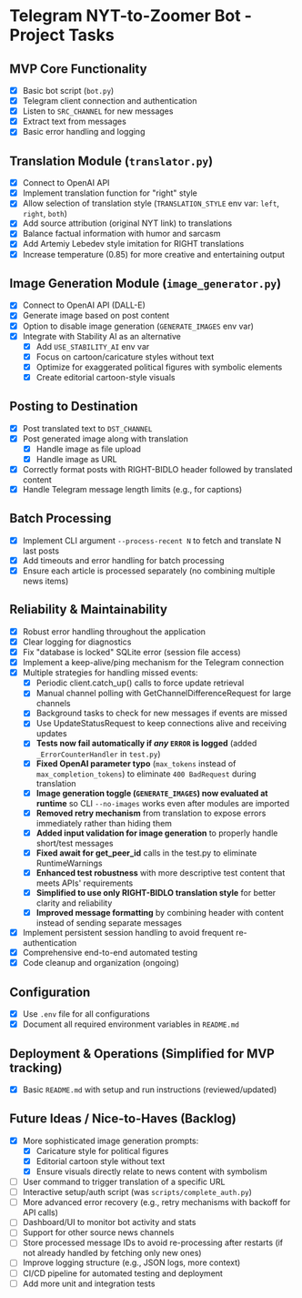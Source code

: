 # Telegram NYT-to-Zoomer Bot - Project Tasks

## MVP Core Functionality
- [x] Basic bot script (`bot.py`)
- [x] Telegram client connection and authentication
- [x] Listen to `SRC_CHANNEL` for new messages
- [x] Extract text from messages
- [x] Basic error handling and logging

## Translation Module (`translator.py`)
- [x] Connect to OpenAI API
- [x] Implement translation function for "right" style
- [x] Allow selection of translation style (`TRANSLATION_STYLE` env var: `left`, `right`, `both`)
- [x] Add source attribution (original NYT link) to translations
- [x] Balance factual information with humor and sarcasm
- [x] Add Artemiy Lebedev style imitation for RIGHT translations
- [x] Increase temperature (0.85) for more creative and entertaining output

## Image Generation Module (`image_generator.py`)
- [x] Connect to OpenAI API (DALL-E)
- [x] Generate image based on post content
- [x] Option to disable image generation (`GENERATE_IMAGES` env var)
- [x] Integrate with Stability AI as an alternative
    - [x] Add `USE_STABILITY_AI` env var
    - [x] Focus on cartoon/caricature styles without text
    - [x] Optimize for exaggerated political figures with symbolic elements
    - [x] Create editorial cartoon-style visuals

## Posting to Destination
- [x] Post translated text to `DST_CHANNEL`
- [x] Post generated image along with translation
    - [x] Handle image as file upload
    - [x] Handle image as URL
- [x] Correctly format posts with RIGHT-BIDLO header followed by translated content
- [x] Handle Telegram message length limits (e.g., for captions)

## Batch Processing
- [x] Implement CLI argument `--process-recent N` to fetch and translate N last posts
- [x] Add timeouts and error handling for batch processing
- [x] Ensure each article is processed separately (no combining multiple news items)

## Reliability & Maintainability
- [x] Robust error handling throughout the application
- [x] Clear logging for diagnostics
- [x] Fix "database is locked" SQLite error (session file access)
- [x] Implement a keep-alive/ping mechanism for the Telegram connection
- [x] Multiple strategies for handling missed events:
    - [x] Periodic client.catch_up() calls to force update retrieval
    - [x] Manual channel polling with GetChannelDifferenceRequest for large channels
    - [x] Background tasks to check for new messages if events are missed
    - [x] Use UpdateStatusRequest to keep connections alive and receiving updates
    - [x] **Tests now fail automatically if *any* `ERROR` is logged** (added `_ErrorCounterHandler` in `test.py`)
    - [x] **Fixed OpenAI parameter typo** (`max_tokens` instead of `max_completion_tokens`) to eliminate `400 BadRequest` during translation
    - [x] **Image generation toggle (`GENERATE_IMAGES`) now evaluated at runtime** so CLI `--no-images` works even after modules are imported
    - [x] **Removed retry mechanism** from translation to expose errors immediately rather than hiding them
    - [x] **Added input validation for image generation** to properly handle short/test messages
    - [x] **Fixed await for get_peer_id** calls in the test.py to eliminate RuntimeWarnings
    - [x] **Enhanced test robustness** with more descriptive test content that meets APIs' requirements
    - [x] **Simplified to use only RIGHT-BIDLO translation style** for better clarity and reliability
    - [x] **Improved message formatting** by combining header with content instead of sending separate messages
- [x] Implement persistent session handling to avoid frequent re-authentication
- [x] Comprehensive end-to-end automated testing
- [x] Code cleanup and organization (ongoing)

## Configuration
- [x] Use `.env` file for all configurations
- [x] Document all required environment variables in `README.md`

## Deployment & Operations (Simplified for MVP tracking)
- [x] Basic `README.md` with setup and run instructions (reviewed/updated)

## Future Ideas / Nice-to-Haves (Backlog)
- [x] More sophisticated image generation prompts:
    - [x] Caricature style for political figures
    - [x] Editorial cartoon style without text
    - [x] Ensure visuals directly relate to news content with symbolism
- [ ] User command to trigger translation of a specific URL
- [ ] Interactive setup/auth script (was `scripts/complete_auth.py`)
- [ ] More advanced error recovery (e.g., retry mechanisms with backoff for API calls)
- [ ] Dashboard/UI to monitor bot activity and stats
- [ ] Support for other source news channels
- [ ] Store processed message IDs to avoid re-processing after restarts (if not already handled by fetching only new ones)
- [ ] Improve logging structure (e.g., JSON logs, more context)
- [ ] CI/CD pipeline for automated testing and deployment
- [ ] Add more unit and integration tests 